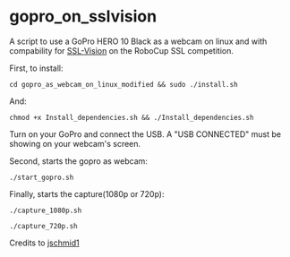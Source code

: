 # gopro_on_sslvision
A script to use a GoPro HERO 10 Black as a webcam on linux and with compability for [SSL-Vision](https://github.com/RoboCup-SSL/ssl-vision) on the RoboCup SSL competition.

First, to install:

	cd gopro_as_webcam_on_linux_modified && sudo ./install.sh

And:

	chmod +x Install_dependencies.sh && ./Install_dependencies.sh

Turn on your GoPro and connect the USB. A "USB CONNECTED" must be showing on your webcam's screen.

Second, starts the gopro as webcam:

	./start_gopro.sh

Finally, starts the capture(1080p or 720p):

	./capture_1080p.sh
 
 	./capture_720p.sh

Credits to [jschmid1](https://github.com/jschmid1/gopro_as_webcam_on_linux?tab=readme-ov-file)
